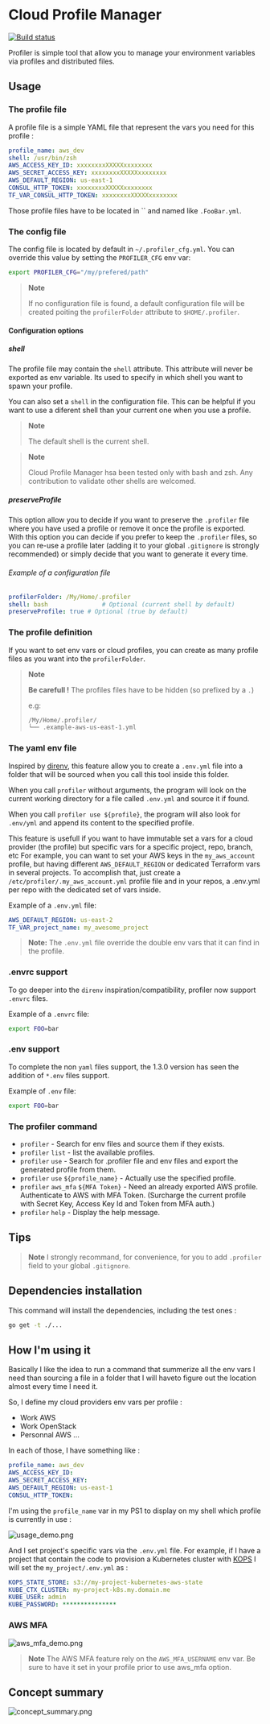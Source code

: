 # Cloud Profile Manager

[![Build status](https://github.com/julienlevasseur/profiler/badges/master/build.svg)](https://github.com/julienlevasseur/profiler/commits/master)

Profiler is simple tool that allow you to manage your environment variables via profiles and distributed files.

## Usage

### The profile file

A profile file is a simple YAML file that represent the vars you need for this profile :

```yaml
profile_name: aws_dev
shell: /usr/bin/zsh
AWS_ACCESS_KEY_ID: xxxxxxxxXXXXXxxxxxxxx
AWS_SECRET_ACCESS_KEY: xxxxxxxxXXXXXxxxxxxxx
AWS_DEFAULT_REGION: us-east-1
CONSUL_HTTP_TOKEN: xxxxxxxxXXXXXxxxxxxxx
TF_VAR_CONSUL_HTTP_TOKEN: xxxxxxxxXXXXXxxxxxxxx
```

Those profile files have to be located in `` and named like `.FooBar.yml`.

### The config file

The config file is located by default in `~/.profiler_cfg.yml`.
You can override this value by setting the `PROFILER_CFG` env var:

```bash
export PROFILER_CFG="/my/prefered/path"
```

> **Note**
> 
> If no configuration file is found, a default configuration file will be created poiting the `profilerFolder` attribute to `$HOME/.profiler`.

#### Configuration options

##### shell

The profile file may contain the `shell` attribute. This attribute will never be exported as env variable. Its used to specify in which shell you want to spawn your profile.

You can also set a `shell` in the configuration file. This can be helpful if you want to use a diferent shell than your current one when you use a profile.

> **Note**
>
> The default shell is the current shell.

> **Note**
>
> Cloud Profile Manager hsa been tested only with bash and zsh.
> Any contribution to validate other shells are welcomed.

##### preserveProfile

This option allow you to decide if you want to preserve the `.profiler` file where you have used a profile or remove it once the profile is exported.
With this option you can decide if you prefer to keep the `.profiler` files, so you can re-use a profile later (adding it to your global `.gitignore` is strongly recommended) or simply decide that you want to generate it every time.


###### Example of a configuration file

```yml
profilerFolder: /My/Home/.profiler
shell: bash               # Optional (current shell by default)
preserveProfile: true # Optional (true by default)
```

### The profile definition

If you want to set env vars or cloud profiles, you can create as many profile files as you want into the `profilerFolder`.

> **Note**
>
> **Be carefull !** The profiles files have to be hidden (so prefixed by a `.`)
>
> e.g:
> ```bash
>/My/Home/.profiler/
>└── .example-aws-us-east-1.yml
>```
> 

### The yaml env file

Inspired by [direnv](https://direnv.net/), this feature allow you to create a `.env.yml` file into a folder that will be sourced when you call this tool inside this folder.

When you call `profiler` without arguments, the program will look on the current working directory for a file called `.env.yml` and source it if found.

When you call `profiler use ${profile}`, the program will also look for `.env/yml` and append its content to the specified profile.

This feature is usefull if you want to have immutable set a vars for a cloud provider (the profile) but specific vars for a specific project, repo, branch, etc
For example, you can want to set your AWS keys in the `my_aws_account` profile, but having different `AWS_DEFAULT_REGION` or dedicated Terraform vars in several projects.
To accomplish that, just create a `/etc/profiler/.my_aws_account.yml` profile file and in your repos, a .env.yml per repo with the dedicated set of vars inside.

Example of a `.env.yml` file:

```yaml
AWS_DEFAULT_REGION: us-east-2
TF_VAR_project_name: my_awesome_project
```

> **Note:** The `.env.yml` file override the double env vars that it can find in the profile.

### .envrc support

To go deeper into the `direnv` inspiration/compatibility, profiler now support `.envrc` files.

Example of a `.envrc` file:

```bash
export FOO=bar
```

### .env support

To complete the non `yaml` files support, the 1.3.0 version has seen the addition of `*.env` files support.

Example of `.env` file:

```bash
export FOO=bar
```

### The profiler command

* `profiler` - Search for env files and source them if they exists.
* `profiler` `list` - list the available profiles.
* `profiler` `use` - Search for .profiler file and env files and export the generated profile from them.
* `profiler` `use` `${profile_name}` - Actually use the specified profile.
* `profiler` `aws_mfa` `${MFA Token}` - Need an already exported AWS profile. Authenticate to AWS with MFA Token. (Surcharge the current profile with Secret Key, Access Key Id and Token from MFA auth.)
* `profiler` `help` - Display the help message.

## Tips

> **Note**
> I strongly recommand, for convenience, for you to add `.profiler` field to your global `.gitignore`.

## Dependencies installation

This command will install the dependencies, including the test ones :
```bash
go get -t ./...
```

## How I'm using it

Basically I like the idea to run a command that summerize all the env vars I need than sourcing a file in a folder that I will haveto figure out the location almost every time I need it.

So, I define my cloud providers env vars per profile :

* Work AWS
* Work OpenStack
* Personnal AWS
...

In each of those, I have something like :

```yaml
profile_name: aws_dev
AWS_ACCESS_KEY_ID: 
AWS_SECRET_ACCESS_KEY: 
AWS_DEFAULT_REGION: us-east-1
CONSUL_HTTP_TOKEN: 
```
I'm using the `profile_name` var in my PS1 to display on my shell which profile is currently in use :

![usage_demo.png](https://github.com/julienlevasseur/profiler/raw/master/images/usage_demo.png)

And I set project's specific vars via the `.env.yml` file. For example, if I have a project that contain the code to provision a Kubernetes cluster with [KOPS](https://github.com/kubernetes/kops) I will set the `my_project/.env.yml` as :

```yaml
KOPS_STATE_STORE: s3://my-project-kubernetes-aws-state
KUBE_CTX_CLUSTER: my-project-k8s.my.domain.me
KUBE_USER: admin
KUBE_PASSWORD: ***************
```

### AWS MFA

![aws_mfa_demo.png](https://github.com/julienlevasseur/profiler/raw/master/images/aws_mfa_demo.png)

> **Note**
> The AWS MFA feature rely on the `AWS_MFA_USERNAME` env var. Be sure to have it set in your profile prior to use aws_mfa option.

## Concept summary

![concept_summary.png](https://github.com/julienlevasseur/profiler/raw/master/images/concept_summary.png)

